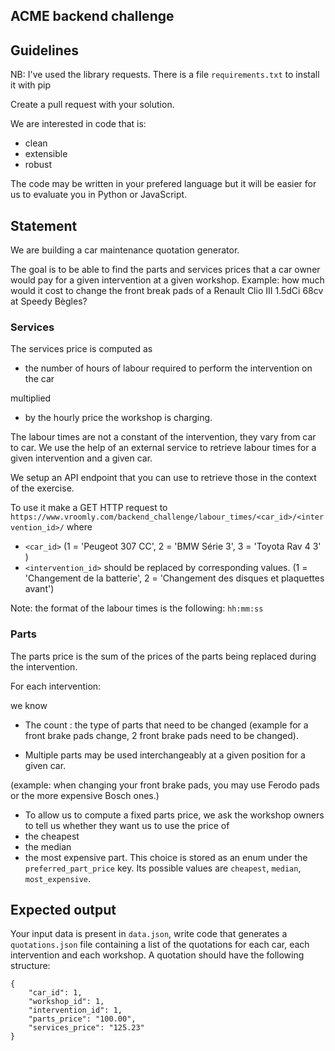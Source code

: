 ACME backend challenge
-------------------------

## Guidelines

NB: I've used the library requests. There is a file `requirements.txt` to install it with pip 

Create a pull request with your solution.

We are interested in code that is:

- clean
- extensible
- robust


The code may be written in your prefered language but it will be easier for us to evaluate you
in Python or JavaScript.

## Statement

We are building a car maintenance quotation generator.

The goal is to be able to find the parts and services prices
that a car owner would pay for a given intervention at a given workshop.
Example: how much would it cost to change the front break pads of a
Renault Clio III 1.5dCi 68cv at Speedy Bègles?

### Services
The services price is computed as 

- the number of hours of labour required to perform the
intervention on the car 

multiplied 

- by the hourly price the workshop is charging.

The labour times are not a constant of the intervention, they vary from car
to car. We use the help of an external service to retrieve labour times for a given
intervention and a given car.
 
We setup an API endpoint that you can use to retrieve those in the context of the exercise.
 
To use it make a GET HTTP request to `https://www.vroomly.com/backend_challenge/labour_times/<car_id>/<intervention_id>/`
where 
- `<car_id>` (1 = 'Peugeot 307 CC', 2 = 'BMW Série 3', 3 = 'Toyota Rav 4 3' )  
- `<intervention_id>` should be replaced by corresponding values. (1 = 'Changement de la batterie', 2 = 'Changement des disques et plaquettes avant')

Note: the format of the labour times is the following: `hh:mm:ss`

### Parts
The parts price is the sum of the prices of the parts being replaced during the intervention.

For each intervention: 

we know 

- The count : the type of parts that need to be changed
(example for a front brake pads change, 2 front brake pads need to be changed).

- Multiple parts may be used interchangeably at a given position for a given car.

(example: when changing your front brake pads, you may use Ferodo pads or
the more expensive Bosch ones.)

- To allow us to compute a fixed parts price, we ask the workshop owners
  to tell us whether they want us to use the price of 
 - the cheapest
 - the median
 - the most expensive part. 
 This choice is stored as an enum under the `preferred_part_price` key.
 Its possible values are `cheapest`, `median`, `most_expensive`.



## Expected output

Your input data is present in `data.json`, write code that generates a `quotations.json`
file containing a list of the quotations for each car, each intervention and each workshop.
A quotation should have the following structure:

    {
        "car_id": 1,
        "workshop_id": 1,
        "intervention_id": 1,
        "parts_price": "100.00",
        "services_price": "125.23"
    }
